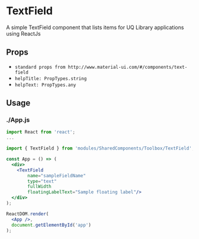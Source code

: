 # TextField

A simple TextField component that lists items for UQ Library applications using ReactJs

## Props

- `standard props from http://www.material-ui.com/#/components/text-field`
- `helpTitle: PropTypes.string`
- `helpText: PropTypes.any`

## Usage

### ./App.js

```jsx
import React from 'react';
...

import { TextField } from 'modules/SharedComponents/Toolbox/TextField';

const App = () => (
  <div>
    <TextField
        name="sampleFieldName"
        type="text"
        fullWidth
        floatingLabelText="Sample floating label"/>
  </div>
);

ReactDOM.render(
  <App />,
  document.getElementById('app')
);
```
